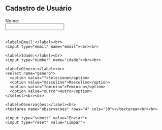 <html>
<head>
  <title>Formulário Simples</title>
</head>
<body>

  <h2>Cadastro de Usuário</h2>

  <form method="post" action="#">
    <label>Nome:</label><br>
    <input type="text" name="nome"><br><br>

    <label>Email:</label><br>
    <input type="email" name="email"><br><br>

    <label>Idade:</label><br>
    <input type="number" name="idade"><br><br>

    <label>Gênero:</label><br>
    <select name="genero">
      <option value="">Selecione</option>
      <option value="masculino">Masculino</option>
      <option value="feminino">Feminino</option>
      <option value="outro">Outro</option>
    </select><br><br>

    <label>Observações:</label><br>
    <textarea name="observacoes" rows="4" cols="30"></textarea><br><br>

    <input type="submit" value="Enviar">
    <input type="reset" value="Limpar">
  </form>

</body>
</html>
